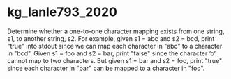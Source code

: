 # kg_lanle793_2020

Determine whether a one-to-one character mapping exists from one string, s1, to another string, s2.
For example, given s1 = abc and s2 = bcd, print "true" into stdout since we can map each character in "abc" to a character in "bcd".
Given s1 = foo and s2 = bar, print "false" since the character ‘o’ cannot map to two characters. But given s1 = bar and s2 = foo, print "true" since each character in "bar" can be mapped to a character in "foo".
